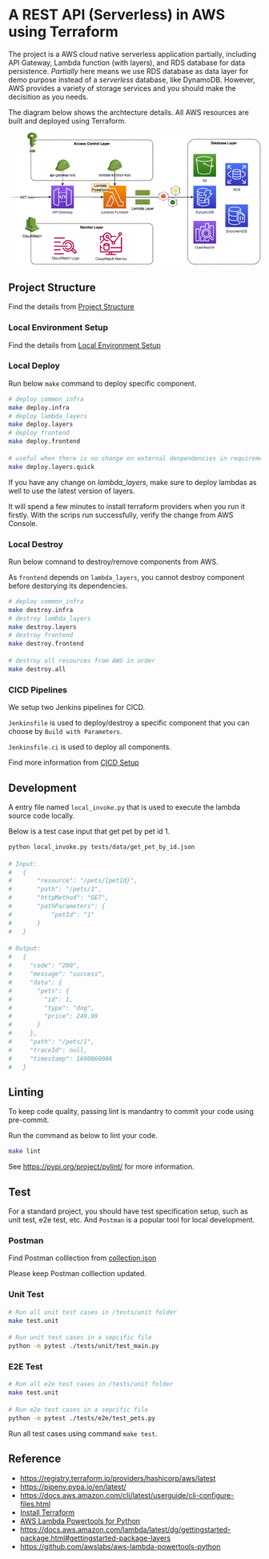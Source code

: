 # A REST API (Serverless) in AWS using Terraform

The project is a AWS cloud native serverless application partially, including API Gateway, Lambda function (with layers), and RDS database for data persistence. _Partially_ here means we use RDS database as data layer for demo purpose instead of a _serverless_ database, like DynamoDB. However, AWS provides a variety of storage services and you should make the decisition as you needs.

The diagram below shows the archtecture details. All AWS resources are built and deployed using Terraform.

![Cloud Arch Diagram](./docs/arch_diagram.png)

## Project Structure

Find the details from [Project Structure](./docs/project_structure.md)

### Local Environment Setup

Find the details from [Local Environment Setup](./docs/local-setup.md)

### Local Deploy

Run below `make` command to deploy specific component.

```bash
# deploy common_infra
make deploy.infra
# deploy lambda_layers
make deploy.layers
# deploy frontend
make deploy.frontend

# useful when there is no change on external denpendencies in requirements-external.txt
make deploy.layers.quick
```

If you have any change on _lambda_layers_, make sure to deploy lambdas as well to use the latest version of layers.

It will spend a few minutes to install terraform providers when you run it firstly. With the scrips run successfully, verify the change from AWS Console.

### Local Destroy

Run below comnand to destroy/remove components from AWS.

As `frontend` depends on `lambda_layers`, you cannot destroy component before destorying its dependencies.

```bash
# deploy common_infra
make destroy.infra
# destroy lambda_layers
make destroy.layers
# destroy frontend
make destroy.frontend

# destroy all resources from AWS in order
make destroy.all
```

### CICD Pipelines
We setup two Jenkins pipelines for CICD.

`Jenkinsfile` is used to deploy/destroy a specific component that you can choose by `Build with Parameters`.

`Jenkinsfile.ci` is used to deploy all components.

Find more information from [CICD Setup](./docs/cicd.md)


## Development
A entry file named `local_invoke.py` that is used to execute the lambda source code locally.

Below is a test case input that get pet by pet id 1.

```bash
python local_invoke.py tests/data/get_pet_by_id.json

# Input:
#   {
#       "resource": "/pets/{petId}",
#       "path": "/pets/1",
#       "httpMethod": "GET",
#       "pathParameters": {
#           "petId": "1"
#       }
#   }

# Output:
#   {
#     "code": "200",
#     "message": "success",
#     "data": {
#       "pets": {
#         "id": 1,
#         "type": "dog",
#         "price": 249.99
#       }
#     },
#     "path": "/pets/1",
#     "traceId": null,
#     "timestamp": 1690860006
#   }
```
## Linting
To keep code quality, passing lint is mandantry to commit your code using pre-commit.

Run the command as below to lint your code.
```bash
make lint
```

See https://pypi.org/project/pylint/ for more information.

## Test
For a standard project, you should have test specification setup, such as unit test, e2e test, etc. And `Postman` is a popular tool for local development.
### Postman

Find Postman colllection from [collection.json](./tests/postman/collection.json)

Please keep Postman colllection updated.

### Unit Test

```bash
# Run all unit test cases in /tests/unit folder
make test.unit

# Run unit test cases in a sepcific file
python -m pytest ./tests/unit/test_main.py
```

### E2E Test

```bash
# Run all e2e test cases in /tests/unit folder
make test.unit

# Run e2e test cases in a sepcific file
python -m pytest ./tests/e2e/test_pets.py
```

Run all test cases using command `make test`.

## Reference

- https://registry.terraform.io/providers/hashicorp/aws/latest
- https://pipenv.pypa.io/en/latest/
- https://docs.aws.amazon.com/cli/latest/userguide/cli-configure-files.html
- [Install Terraform](https://developer.hashicorp.com/terraform/tutorials/aws-get-started/install-cli)
- [AWS Lambda Powertools for Python](https://awslabs.github.io/aws-lambda-powertools-python/2.12.0/)
- https://docs.aws.amazon.com/lambda/latest/dg/gettingstarted-package.html#gettingstarted-package-layers
- https://github.com/awslabs/aws-lambda-powertools-python
